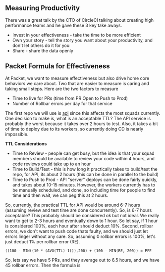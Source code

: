 ## Measuring Productivity

There was a great talk by the CTO of CircleCI talking about creating high performance teams and he gave these 3 key take aways.

* Invest in your effectiveness - take the time to be more efficient
* Own your story - tell the story you want about your productivity, and don't let others do it for you
* Share - share the data openly

## Packet Formula for Effectiveness

At Packet, we want to measure effectiveness but also drive home core behaviors we care about.  Two that are easier to measure is caring and taking small steps.  Here are the two factors to measure

* Time to live for PRs (time from PR Open to Push to Prod)
* Number of Rollbar errors per day for that service

The first repo we will use is [api](https://github.com/packethost/api) since this affects the most squads currently.  One decision to make is, what is an acceptable TTL?  The API service is probably the worst because it takes over 2 hours to test.  Also, it takes a bit of time to deploy due to its workers, so currently doing CD is nearly impossible.

__TTL Considerations__

* Time to Review - people can get busy, but the idea is that your squad members should be available to review your code within 4 hours, and code reviews could take up to an hour
* Time to Build/Test - this is how long it practically takes to build/test the repo, for API, its about 2 hours (this can be done in parallel to the build)
* Time to Push to Prod - API "server" deploys can be done fairly quickly, and takes about 10-15 minutes.  However, the workers currently has to be manually scheduled, and done, so including time for people to find time and then wait, we can peg this at 2 hours.

So, currently, the practical TTL for API would be around 6-7 hours (assuming review and test time are done concurrently).  So, is 6-7 hours acceptable?  This probably should be considered ok but not ideal.  We really want to get to 2-3 hours and eventually down to 1 hour.  So let say, if 1 hour is considered 100%, each hour after should deduct 10%.  Second, rollbar errors, we don't want to push code thats faulty, and we should just let errors linger without any care.  So, assuming 0 rollbar errors is 100%, let's just deduct 1% per rollbar error (RE).

```
((100 - MIN((10 * (AVG(TTL)-1))),200) + (100 - MIN(RE, 200)) = PFE
```

So, lets say we have 5 PRs, and they average out to 6.5 hours, and we have 45 rollbar errors.  Then the formula is